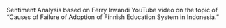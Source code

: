 Sentiment Analysis based on Ferry Irwandi YouTube video on the topic of “Causes of Failure of Adoption of Finnish Education System in Indonesia.”

